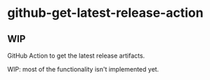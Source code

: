 # github-get-latest-release-action

## WIP

GitHub Action to get the latest release artifacts.

WIP: most of the functionality isn't implemented yet.

